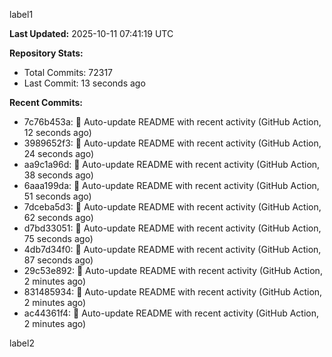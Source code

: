 
label1 
<!-- ACTIVITY_START -->
**Last Updated:** 2025-10-11 07:41:19 UTC

**Repository Stats:**
- Total Commits: 72317
- Last Commit: 13 seconds ago

**Recent Commits:**
- 7c76b453a: 🤖 Auto-update README with recent activity (GitHub Action, 12 seconds ago)
- 3989652f3: 🤖 Auto-update README with recent activity (GitHub Action, 24 seconds ago)
- aa9c1a96d: 🤖 Auto-update README with recent activity (GitHub Action, 38 seconds ago)
- 6aaa199da: 🤖 Auto-update README with recent activity (GitHub Action, 51 seconds ago)
- 7dceba5d3: 🤖 Auto-update README with recent activity (GitHub Action, 62 seconds ago)
- d7bd33051: 🤖 Auto-update README with recent activity (GitHub Action, 75 seconds ago)
- 4db7d34f0: 🤖 Auto-update README with recent activity (GitHub Action, 87 seconds ago)
- 29c53e892: 🤖 Auto-update README with recent activity (GitHub Action, 2 minutes ago)
- 831485934: 🤖 Auto-update README with recent activity (GitHub Action, 2 minutes ago)
- ac44361f4: 🤖 Auto-update README with recent activity (GitHub Action, 2 minutes ago)
<!-- ACTIVITY_END -->

label2
